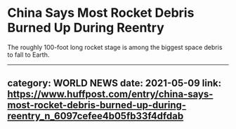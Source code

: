 # China Says Most Rocket Debris Burned Up During Reentry

The roughly 100-foot long rocket stage is among the biggest space debris to fall to Earth.

---
category: WORLD NEWS
date: 2021-05-09
link: https://www.huffpost.com/entry/china-says-most-rocket-debris-burned-up-during-reentry_n_6097cefee4b05fb33f4dfdab
---
